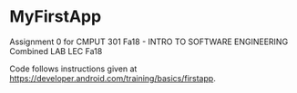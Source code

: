 # MyFirstApp

 Assignment 0 for CMPUT 301 Fa18 - INTRO TO SOFTWARE ENGINEERING Combined LAB LEC Fa18
 
 Code follows instructions given at https://developer.android.com/training/basics/firstapp.
 
